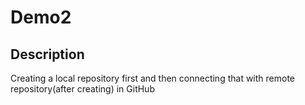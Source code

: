 # Demo2

## Description

Creating a local repository first and then connecting that with remote repository(after creating) in GitHub

